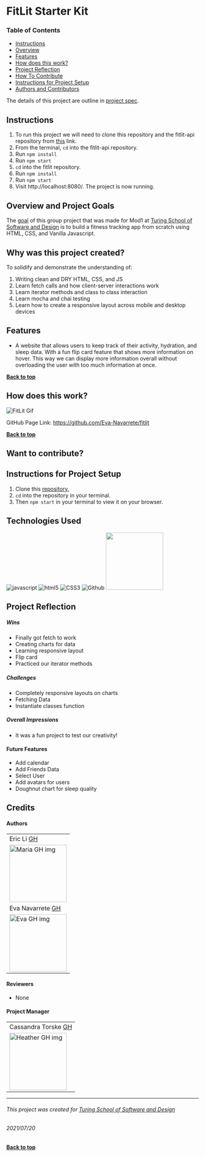# FitLit Starter Kit

### Table of Contents
- [Instructions](#instructions)
- [Overview](#overview-and-project-goals)
- [Features](#features)
- [How does this work?](#how-does-this-work)
- [Project Reflection](#project-reflection)
- [How To Contribute](#want-to-contribute)
- [Instructions for Project Setup](#Instructions-for-project-setup)
- [Authors and Contributors](#credits)

The details of this project are outline in [project spec](http://frontend.turing.io/projects/fitlit.html).

## Instructions
1. To run this project we will need to clone this repository and the fitlit-api repository from [this](https://github.com/turingschool-examples/fitlit-api) link.
2. From the terminal, `cd` into the fitlit-api repository.
3. Run `npm install`
4. Run `npm start`
5. `cd` into the fitlit repository.
6. Run `npm install`
7. Run `npm start`
8. Visit http://localhost:8080/. The project is now running.

## Overview and Project Goals
The [goal](https://frontend.turing.edu/projects/module-1/intention-timer-group.html) of this group project that was made for Mod1 at [Turing School of Software and Design](https://turing.io/) is to build a fitness tracking app from scratch using HTML, CSS, and Vanilla Javascript.

## Why was this project created?
To solidify and demonstrate the understanding of:
1. Writing clean and DRY HTML, CSS, and JS
2. Learn fetch calls and how client-server interactions work
3. Learn iterator methods and class to class interaction
4. Learn mocha and chai testing
5. Learn how to create a responsive layout across mobile and desktop devices

## Features
* A website that allows users to keep track of their activity, hydration, and sleep data. With a fun flip card feature that shows more information on hover. This way we can display more information overall without overloading the user with too much information at once.

**[Back to top](#table-of-contents)**

## How does this work?
![FitLit Gif](https://user-images.githubusercontent.com/75854628/126412055-0c59ec38-7bb9-459d-b3b1-ca65a8328bc7.gif)

GitHub Page Link: https://github.com/Eva-Navarrete/fitlit

**[Back to top](#table-of-contents)**

## Want to contribute?

## Instructions for Project Setup
1. Clone this [repository.](https://github.com/Eva-Navarrete/fitlit)
2. `cd` into the repository in your terminal.
3. Then `npm start` in your terminal to view it on your browser.

## Technologies Used
<p align="left">
  <img src="https://img.shields.io/badge/javascript%20-%23323330.svg?&style=for-the-badge&logo=javascript&logoColor=%23F7DF1E" alt="javascript" />
  <img src="https://img.shields.io/badge/html5%20-%23E34F26.svg?&style=for-the-badge&logo=html5&logoColor=white" alt="html5"/>
  <img src="https://img.shields.io/badge/css3%20-%231572B6.svg?&style=for-the-badge&logo=css3&logoColor=white" alt="CSS3"/>
  <img src="https://img.shields.io/badge/GitHub-100000?style=for-the-badge&logo=github&logoColor=white" alt="Github" />
  <img src="https://dyclassroom.com/image/topic/mochajs-chaijs/logo.png" height"80px" width="150px"alt=" "Mocha & Chai"/>
</p>

## Project Reflection

##### Wins
* Finally got fetch to work
* Creating charts for data
* Learning responsive layout
* Flip card
* Practiced our iterator methods

##### Challenges
* Completely responsive layouts on charts
* Fetching Data
* Instantiate classes function

##### Overall Impressions
* It was a fun project to test our creativity!

#### Future Features
* Add calendar
* Add Friends Data
* Select User
* Add avatars for users
* Doughnut chart for sleep quality

## Credits
#### Authors
<table>
    <tr>
          <td> Eric Li <a href="https://github.com/ericli1996">GH</td>
    </tr>
    </tr>
 <td><img src="https://avatars.githubusercontent.com/u/75854628?v=4" alt="Maria GH img"
width="150" height="auto" /></td>
     <tr>
          <td> Eva Navarrete <a href="https://github.com/Eva-Navarrete">GH</td>
      </tr>
      </tr>
<td><img src="https://avatars.githubusercontent.com/u/68021391?v=4" alt="Eva GH img"
width="150" height="auto" /></td>
    </tr>
</table>

#### Reviewers
* None

#### Project Manager
<table>
    <tr>
         <td> Cassandra Torske <a href="https://github.com/CassandraGoose">GH</td>
    </tr>
    </tr>
    <td><img src="https://avatars.githubusercontent.com/u/21070575?v=4" alt="Heather GH img"
 width="150" height="auto" /></td>
</tr>
</table>

**************************************************************************
###### This project was created for [Turing School of Software and Design](https://turing.io/)
###### 2021/07/20
**[Back to top](#table-of-contents)**
